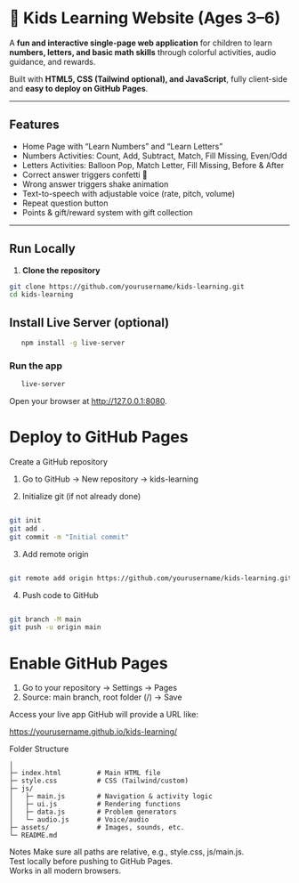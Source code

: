 # 🎉 Kids Learning Website (Ages 3–6)

A **fun and interactive single-page web application** for children to learn **numbers, letters, and basic math skills** through colorful activities, audio guidance, and rewards.

Built with **HTML5, CSS (Tailwind optional), and JavaScript**, fully client-side and **easy to deploy on GitHub Pages**.

---

## **Features**

- Home Page with “Learn Numbers” and “Learn Letters”
- Numbers Activities: Count, Add, Subtract, Match, Fill Missing, Even/Odd
- Letters Activities: Balloon Pop, Match Letter, Fill Missing, Before & After
- Correct answer triggers confetti 🎉
- Wrong answer triggers shake animation
- Text-to-speech with adjustable voice (rate, pitch, volume)
- Repeat question button
- Points & gift/reward system with gift collection

---

## **Run Locally**

1. **Clone the repository**

```bash
git clone https://github.com/yourusername/kids-learning.git
cd kids-learning
```

## Install Live Server (optional)
```bash
   npm install -g live-server
```

### Run the app
```bash
   live-server
```

Open your browser at http://127.0.0.1:8080.

# Deploy to GitHub Pages

Create a GitHub repository

1. Go to GitHub → New repository → kids-learning

2. Initialize git (if not already done)
```bash

git init
git add .
git commit -m "Initial commit"
```
3. Add remote origin
```bash

git remote add origin https://github.com/yourusername/kids-learning.git
```

4. Push code to GitHub
```bash

git branch -M main
git push -u origin main
```

# Enable GitHub Pages

1. Go to your repository → Settings → Pages
2. Source: main branch, root folder (/) → Save

Access your live app
GitHub will provide a URL like:

https://yourusername.github.io/kids-learning/

Folder Structure

```kids-learning/
│
├─ index.html         # Main HTML file
├─ style.css          # CSS (Tailwind/custom)
├─ js/
│   ├─ main.js        # Navigation & activity logic
│   ├─ ui.js          # Rendering functions
│   ├─ data.js        # Problem generators
│   └─ audio.js       # Voice/audio
├─ assets/            # Images, sounds, etc.
└─ README.md
```

Notes
Make sure all paths are relative, e.g., style.css, js/main.js.<br>
Test locally before pushing to GitHub Pages.<br>
Works in all modern browsers.